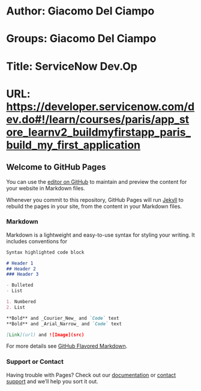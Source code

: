 # Author: Giacomo Del Ciampo
# Groups: Giacomo Del Ciampo
# Title: ServiceNow Dev.Op
# URL: https://developer.servicenow.com/dev.do#!/learn/courses/paris/app_store_learnv2_buildmyfirstapp_paris_build_my_first_application

## Welcome to GitHub Pages

You can use the [editor on GitHub](https://github.com/XPJackXP/Public/edit/master/README.md) to maintain and preview the content for your website in Markdown files.

Whenever you commit to this repository, GitHub Pages will run [Jekyll](https://jekyllrb.com/) to rebuild the pages in your site, from the content in your Markdown files.

### Markdown

Markdown is a lightweight and easy-to-use syntax for styling your writing. It includes conventions for

```markdown
Syntax highlighted code block

# Header 1
## Header 2
### Header 3

- Bulleted
- List

1. Numbered
2. List

**Bold** and _Courier_New_ and `Code` text
**Bold** and _Arial_Narrow_ and `Code` text

[Link](url) and ![Image](src)
```

For more details see [GitHub Flavored Markdown](https://guides.github.com/features/mastering-markdown/).

### Support or Contact

Having trouble with Pages? Check out our [documentation](https://help.github.com/categories/github-pages-basics/) or [contact support](https://github.com/contact) and we’ll help you sort it out.
